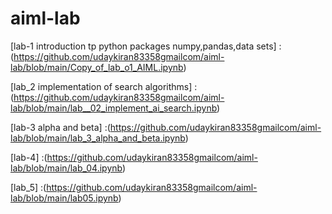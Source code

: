 # aiml-lab
[lab-1 introduction tp python packages numpy,pandas,data sets] :(https://github.com/udaykiran83358gmailcom/aiml-lab/blob/main/Copy_of_lab_o1_AIML.ipynb) 

[lab_2 implementation of search algorithms] :(https://github.com/udaykiran83358gmailcom/aiml-lab/blob/main/lab__02_implement_ai_search.ipynb)

[lab-3 alpha and beta] :(https://github.com/udaykiran83358gmailcom/aiml-lab/blob/main/lab_3_alpha_and_beta.ipynb)

[lab-4] :(https://github.com/udaykiran83358gmailcom/aiml-lab/blob/main/lab_04.ipynb)

[lab_5] :(https://github.com/udaykiran83358gmailcom/aiml-lab/blob/main/lab05.ipynb)


